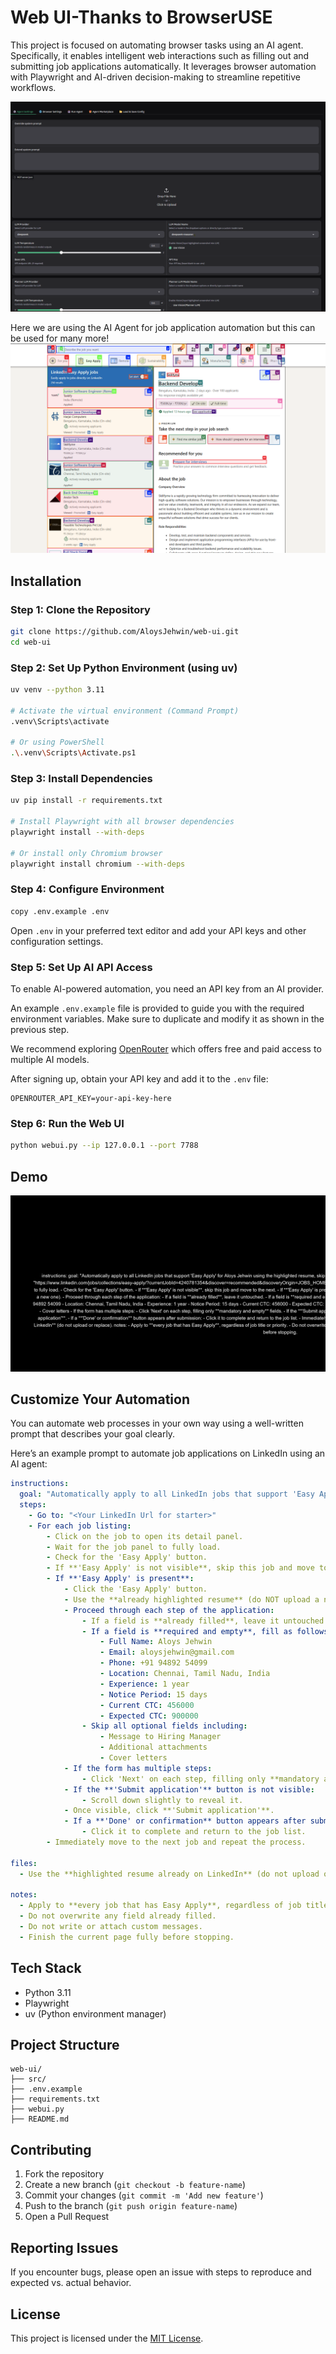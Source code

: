 
# Web UI-Thanks to BrowserUSE
This project is focused on automating browser tasks using an AI agent. Specifically, it enables intelligent web interactions such as filling out and submitting job applications automatically. It leverages browser automation with Playwright and AI-driven decision-making to streamline repetitive workflows.

![Web UI Demo](https://github.com/AloysJehwin/web-ui/blob/main/assets/Screenshot%202025-06-06%20002918.png)

Here we are using the AI Agent for job application automation but this can be used for many more!
![Web UI Demo](https://github.com/AloysJehwin/web-ui/blob/main/assets/Screenshot%202025-06-06%20003151.png)

## Installation

### Step 1: Clone the Repository
```bash
git clone https://github.com/AloysJehwin/web-ui.git
cd web-ui
````

### Step 2: Set Up Python Environment (using uv)

```bash
uv venv --python 3.11

# Activate the virtual environment (Command Prompt)
.venv\Scripts\activate

# Or using PowerShell
.\.venv\Scripts\Activate.ps1
```

### Step 3: Install Dependencies

```bash
uv pip install -r requirements.txt

# Install Playwright with all browser dependencies
playwright install --with-deps

# Or install only Chromium browser
playwright install chromium --with-deps
```

### Step 4: Configure Environment

```bash
copy .env.example .env
```

Open `.env` in your preferred text editor and add your API keys and other configuration settings.

### Step 5: Set Up AI API Access

To enable AI-powered automation, you need an API key from an AI provider.

An example `.env.example` file is provided to guide you with the required environment variables. Make sure to duplicate and modify it as shown in the previous step.

We recommend exploring [OpenRouter](https://openrouter.ai/) which offers free and paid access to multiple AI models.

After signing up, obtain your API key and add it to the `.env` file:

```
OPENROUTER_API_KEY=your-api-key-here
```

### Step 6: Run the Web UI

```bash
python webui.py --ip 127.0.0.1 --port 7788
```

## Demo

![Automation Demo](https://github.com/AloysJehwin/web-ui/blob/main/assets/f23068b0-1bb5-4d6e-beb7-ccd1f9acba5c-ezgif.com-crop.gif)

## Customize Your Automation

You can automate web processes in your own way using a well-written prompt that describes your goal clearly.

Here’s an example prompt to automate job applications on LinkedIn using an AI agent:

```yaml
instructions:
  goal: "Automatically apply to all LinkedIn jobs that support 'Easy Apply' for Aloys Jehwin using the highlighted resume, skipping optional fields, and answering required fields just as shown in the video."
  steps:
    - Go to: "<Your LinkedIn Url for starter>"
    - For each job listing:
        - Click on the job to open its detail panel.
        - Wait for the job panel to fully load.
        - Check for the 'Easy Apply' button.
        - If **'Easy Apply' is not visible**, skip this job and move to the next.
        - If **'Easy Apply' is present**:
            - Click the 'Easy Apply' button.
            - Use the **already highlighted resume** (do NOT upload a new one).
            - Proceed through each step of the application:
                - If a field is **already filled**, leave it untouched.
                - If a field is **required and empty**, fill as follows:
                    - Full Name: Aloys Jehwin
                    - Email: aloysjehwin@gmail.com
                    - Phone: +91 94892 54099
                    - Location: Chennai, Tamil Nadu, India
                    - Experience: 1 year
                    - Notice Period: 15 days
                    - Current CTC: 456000
                    - Expected CTC: 900000
                - Skip all optional fields including:
                    - Message to Hiring Manager
                    - Additional attachments
                    - Cover letters
            - If the form has multiple steps:
                - Click 'Next' on each step, filling only **mandatory and empty** fields.
            - If the **'Submit application'** button is not visible:
                - Scroll down slightly to reveal it.
            - Once visible, click **'Submit application'**.
            - If a **'Done' or confirmation** button appears after submission:
                - Click it to complete and return to the job list.
        - Immediately move to the next job and repeat the process.

files:
  - Use the **highlighted resume already on LinkedIn** (do not upload or replace).

notes:
  - Apply to **every job that has Easy Apply**, regardless of job title or priority.
  - Do not overwrite any field already filled.
  - Do not write or attach custom messages.
  - Finish the current page fully before stopping.
```

## Tech Stack

* Python 3.11
* Playwright
* uv (Python environment manager)

## Project Structure

```
web-ui/
├── src/
├── .env.example
├── requirements.txt
├── webui.py
├── README.md
```

## Contributing

1. Fork the repository
2. Create a new branch (`git checkout -b feature-name`)
3. Commit your changes (`git commit -m 'Add new feature'`)
4. Push to the branch (`git push origin feature-name`)
5. Open a Pull Request

## Reporting Issues

If you encounter bugs, please open an issue with steps to reproduce and expected vs. actual behavior.

## License

This project is licensed under the [MIT License](LICENSE).

